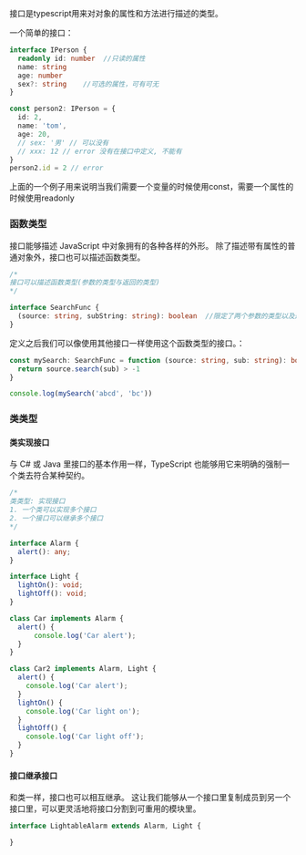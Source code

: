 接口是typescript用来对对象的属性和方法进行描述的类型。

一个简单的接口：
```typescript
interface IPerson {
  readonly id: number  //只读的属性
  name: string
  age: number
  sex?: string    //可选的属性，可有可无
}
```
```typescript
const person2: IPerson = {
  id: 2,
  name: 'tom',
  age: 20,
  // sex: '男' // 可以没有
  // xxx: 12 // error 没有在接口中定义, 不能有
}
person2.id = 2 // error
```
上面的一个例子用来说明当我们需要一个变量的时候使用const，需要一个属性的时候使用readonly
### 函数类型

接口能够描述 JavaScript 中对象拥有的各种各样的外形。 除了描述带有属性的普通对象外，接口也可以描述函数类型。
```typescript
/* 
接口可以描述函数类型(参数的类型与返回的类型)
*/

interface SearchFunc {
  (source: string, subString: string): boolean  //限定了两个参数的类型以及返回值的类型
}
```
定义之后我们可以像使用其他接口一样使用这个函数类型的接口。：
```typescript
const mySearch: SearchFunc = function (source: string, sub: string): boolean {
  return source.search(sub) > -1
}

console.log(mySearch('abcd', 'bc'))
```

### 类类型
#### 类实现接口
与 C# 或 Java 里接口的基本作用一样，TypeScript 也能够用它来明确的强制一个类去符合某种契约。
```typescript
/* 
类类型: 实现接口
1. 一个类可以实现多个接口
2. 一个接口可以继承多个接口
*/

interface Alarm {
  alert(): any;
}

interface Light {
  lightOn(): void;
  lightOff(): void;
}

class Car implements Alarm {
  alert() {
      console.log('Car alert');
  }
}
```
```typescript
class Car2 implements Alarm, Light {
  alert() {
    console.log('Car alert');
  }
  lightOn() {
    console.log('Car light on');
  }
  lightOff() {
    console.log('Car light off');
  }
}
```
#### 接口继承接口
和类一样，接口也可以相互继承。 这让我们能够从一个接口里复制成员到另一个接口里，可以更灵活地将接口分割到可重用的模块里。
```typescript
interface LightableAlarm extends Alarm, Light {

}
```

